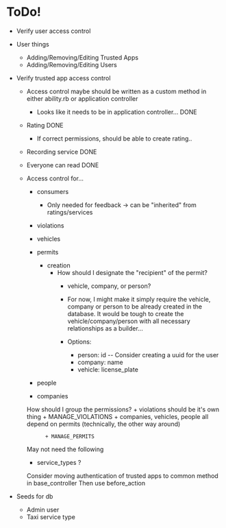 # ToDo!
+ Verify user access control
+ User things
    + Adding/Removing/Editing Trusted Apps
    + Adding/Removing/Editing Users

+ Verify trusted app access control
    + Access control maybe should be written 
        as a custom method in either ability.rb 
        or application controller

        + Looks like it needs to be in application controller...
        DONE
    + Rating                    DONE
        + If correct permissions, should be
            able to create rating..
    + Recording service         DONE
    + Everyone can read         DONE

    + Access control for... 
        + consumers
            + Only needed for feedback -> can be "inherited" from ratings/services

        + violations
        + vehicles
        + permits
            + creation
                + How should I designate the "recipient" of the permit?
                    + vehicle, company, or person?
                    + For now, I might make it simply require the vehicle, company or person
                      to be already created in the database. It would be tough to create the 
                      vehicle/company/person with all necessary relationships as a builder...

                    + Options:
                        + person: id -- Consider creating a uuid for the user
                        + company: name
                        + vehicle: license_plate
        + people
        + companies

        How should I group the permissions?
            + violations should be it's own thing
                + MANAGE_VIOLATIONS
            + companies, vehicles, people all depend on permits
                (technically, the other way around)

                + MANAGE_PERMITS

        May not need the following
        + service_types ?

        Consider moving authentication of trusted apps to common method in base_controller
        Then use before_action

+ Seeds for db
    + Admin user
    + Taxi service type
